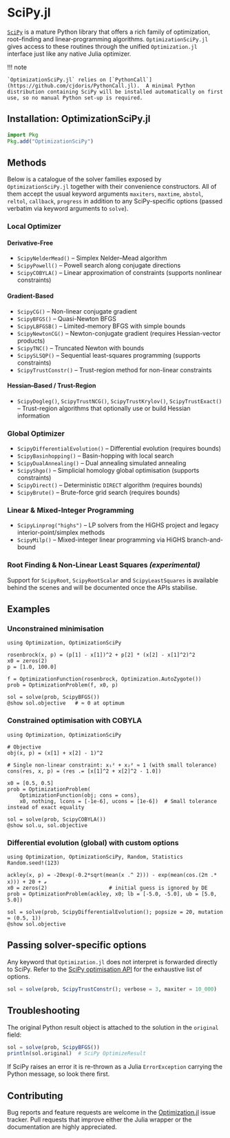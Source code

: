 # SciPy.jl

[`SciPy`](https://scipy.org/) is a mature Python library that offers a rich family of optimization, root–finding and linear‐programming algorithms.  `OptimizationSciPy.jl` gives access to these routines through the unified `Optimization.jl` interface just like any native Julia optimizer.

!!! note
    
    `OptimizationSciPy.jl` relies on [`PythonCall`](https://github.com/cjdoris/PythonCall.jl).  A minimal Python distribution containing SciPy will be installed automatically on first use, so no manual Python set-up is required.

## Installation: OptimizationSciPy.jl

```julia
import Pkg
Pkg.add("OptimizationSciPy")
```

## Methods

Below is a catalogue of the solver families exposed by `OptimizationSciPy.jl` together with their convenience constructors.  All of them accept the usual keyword arguments `maxiters`, `maxtime`, `abstol`, `reltol`, `callback`, `progress` in addition to any SciPy-specific options (passed verbatim via keyword arguments to `solve`).

### Local Optimizer

#### Derivative-Free

  - `ScipyNelderMead()` – Simplex Nelder–Mead algorithm
  - `ScipyPowell()` – Powell search along conjugate directions
  - `ScipyCOBYLA()` – Linear approximation of constraints (supports nonlinear constraints)

#### Gradient-Based

  - `ScipyCG()` – Non-linear conjugate gradient
  - `ScipyBFGS()` – Quasi-Newton BFGS
  - `ScipyLBFGSB()` – Limited-memory BFGS with simple bounds
  - `ScipyNewtonCG()` – Newton-conjugate gradient (requires Hessian-vector products)
  - `ScipyTNC()` – Truncated Newton with bounds
  - `ScipySLSQP()` – Sequential least-squares programming (supports constraints)
  - `ScipyTrustConstr()` – Trust-region method for non-linear constraints

#### Hessian–Based / Trust-Region

  - `ScipyDogleg()`, `ScipyTrustNCG()`, `ScipyTrustKrylov()`, `ScipyTrustExact()` – Trust-region algorithms that optionally use or build Hessian information

### Global Optimizer

  - `ScipyDifferentialEvolution()` – Differential evolution (requires bounds)
  - `ScipyBasinhopping()` – Basin-hopping with local search
  - `ScipyDualAnnealing()` – Dual annealing simulated annealing
  - `ScipyShgo()` – Simplicial homology global optimisation (supports constraints)
  - `ScipyDirect()` – Deterministic `DIRECT` algorithm (requires bounds)
  - `ScipyBrute()` – Brute-force grid search (requires bounds)

### Linear & Mixed-Integer Programming

  - `ScipyLinprog("highs")` – LP solvers from the HiGHS project and legacy interior-point/simplex methods
  - `ScipyMilp()` – Mixed-integer linear programming via HiGHS branch-and-bound

### Root Finding & Non-Linear Least Squares *(experimental)*

Support for `ScipyRoot`, `ScipyRootScalar` and `ScipyLeastSquares` is available behind the scenes and will be documented once the APIs stabilise.

## Examples

### Unconstrained minimisation

```@example SciPy1
using Optimization, OptimizationSciPy

rosenbrock(x, p) = (p[1] - x[1])^2 + p[2] * (x[2] - x[1]^2)^2
x0 = zeros(2)
p = [1.0, 100.0]

f = OptimizationFunction(rosenbrock, Optimization.AutoZygote())
prob = OptimizationProblem(f, x0, p)

sol = solve(prob, ScipyBFGS())
@show sol.objective   # ≈ 0 at optimum
```

### Constrained optimisation with COBYLA

```@example SciPy2
using Optimization, OptimizationSciPy

# Objective
obj(x, p) = (x[1] + x[2] - 1)^2

# Single non-linear constraint: x₁² + x₂² ≈ 1 (with small tolerance)
cons(res, x, p) = (res .= [x[1]^2 + x[2]^2 - 1.0])

x0 = [0.5, 0.5]
prob = OptimizationProblem(
    OptimizationFunction(obj; cons = cons),
    x0, nothing, lcons = [-1e-6], ucons = [1e-6])  # Small tolerance instead of exact equality

sol = solve(prob, ScipyCOBYLA())
@show sol.u, sol.objective
```

### Differential evolution (global) with custom options

```@example SciPy3
using Optimization, OptimizationSciPy, Random, Statistics
Random.seed!(123)

ackley(x, p) = -20exp(-0.2*sqrt(mean(x .^ 2))) - exp(mean(cos.(2π .* x))) + 20 + ℯ
x0 = zeros(2)                    # initial guess is ignored by DE
prob = OptimizationProblem(ackley, x0; lb = [-5.0, -5.0], ub = [5.0, 5.0])

sol = solve(prob, ScipyDifferentialEvolution(); popsize = 20, mutation = (0.5, 1))
@show sol.objective
```

## Passing solver-specific options

Any keyword that `Optimization.jl` does not interpret is forwarded directly to SciPy.  Refer to the [SciPy optimisation API](https://docs.scipy.org/doc/scipy/reference/optimize.html) for the exhaustive list of options.

```julia
sol = solve(prob, ScipyTrustConstr(); verbose = 3, maxiter = 10_000)
```

## Troubleshooting

The original Python result object is attached to the solution in the `original` field:

```julia
sol = solve(prob, ScipyBFGS())
println(sol.original)  # SciPy OptimizeResult
```

If SciPy raises an error it is re-thrown as a Julia `ErrorException` carrying the Python message, so look there first.

## Contributing

Bug reports and feature requests are welcome in the [Optimization.jl](https://github.com/SciML/Optimization.jl) issue tracker.  Pull requests that improve either the Julia wrapper or the documentation are highly appreciated.
